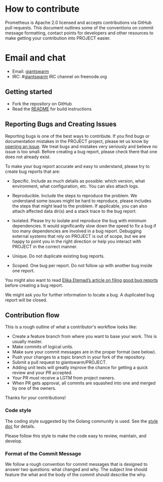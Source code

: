 # How to contribute

Prometheus is Apache 2.0 licensed and accepts contributions via GitHub pull
requests. This document outlines some of the conventions on commit message
formatting, contact points for developers and other resources to make getting
your contribution into PROJECT easier.

# Email and chat

- Email: [giantswarm](https://groups.google.com/forum/#!forum/giantswarm)
- IRC: #[giantswarm](irc://irc.freenode.org:6667/#giantswarm) IRC channel on
  freenode.org

## Getting started

- Fork the repository on GitHub
- Read the [README](README.md) for build instructions

## Reporting Bugs and Creating Issues

Reporting bugs is one of the best ways to contribute. If you find bugs or
documentation mistakes in the PROJECT project, please let us know by [opening an
issue](https://github.com/giantswarm/PROJECT/issues/new). We treat bugs and
mistakes very seriously and believe no issue is too small. Before creating a bug
report, please check there that one does not already exist.

To make your bug report accurate and easy to understand, please try to create
bug reports that are:

- Specific. Include as much details as possible: which version, what
  environment, what configuration, etc. You can also attach logs.

- Reproducible. Include the steps to reproduce the problem. We understand some
  issues might be hard to reproduce, please includes the steps that might lead
  to the problem. If applicable, you can also attach affected data dir(s) and a
  stack trace to the bug report.

- Isolated. Please try to isolate and reproduce the bug with minimum
  dependencies. It would significantly slow down the speed to fix a bug if too
  many dependencies are involved in a bug report. Debugging external systems
  that rely on PROJECT is out of scope, but we are happy to point you in the
  right direction or help you interact with PROJECT in the correct manner.

- Unique. Do not duplicate existing bug reports.

- Scoped. One bug per report. Do not follow up with another bug inside one
  report.

You might also want to read [Elika Etemad’s article on filing good bug
reports](http://fantasai.inkedblade.net/style/talks/filing-good-bugs/) before
creating a bug report.

We might ask you for further information to locate a bug. A duplicated bug
report will be closed.

## Contribution flow

This is a rough outline of what a contributor's workflow looks like:

- Create a feature branch from where you want to base your work. This is usually
  master.
- Make commits of logical units.
- Make sure your commit messages are in the proper format (see below).
- Push your changes to a topic branch in your fork of the repository.
- Submit a pull request to giantswarm/PROJECT.
- Adding unit tests will greatly improve the chance for getting a quick review
  and your PR accepted.
- Your PR must receive a LGTM from project owners.
- When PR gets approval, all commits are squashed into one and merged by one of
  the owners.

Thanks for your contributions!

### Code style

The coding style suggested by the Golang community is used. See the [style
doc](https://github.com/golang/go/wiki/CodeReviewComments) for details.

Please follow this style to make the code easy to review, maintain, and develop.

### Format of the Commit Message

We follow a rough convention for commit messages that is designed to answer two
questions: what changed and why. The subject line should feature the what and
the body of the commit should describe the why.